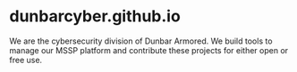 # dunbarcyber.github.io
We are the cybersecurity division of Dunbar Armored. We build tools to manage our MSSP platform and contribute these projects for either open or free use.
